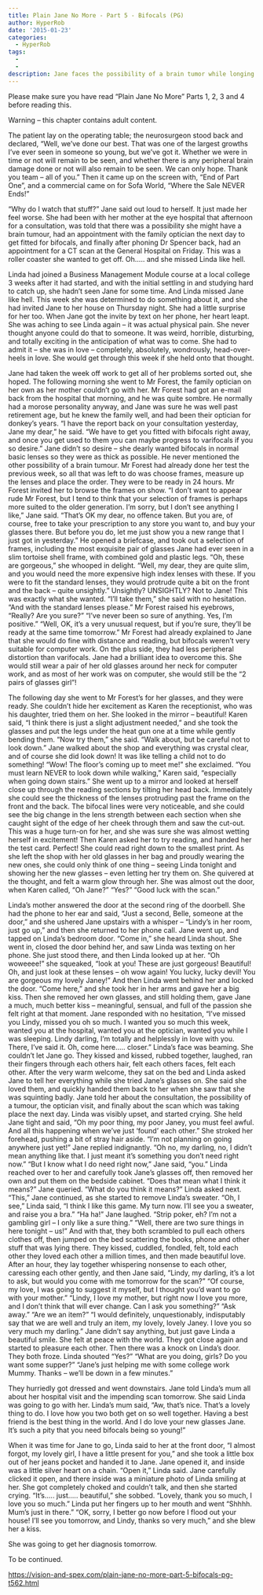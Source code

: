 ```yaml
---
title: Plain Jane No More - Part 5 - Bifocals (PG)
author: HyperRob
date: '2015-01-23'
categories:
  - HyperRob
tags:
  - 
  - 
description: Jane faces the possibility of a brain tumor while longing to reunite with her love, Linda.
---
```

Please make sure you have read “Plain Jane No More” Parts 1, 2, 3 and 4 before reading this.

Warning – this chapter contains adult content.


The patient lay on the operating table; the neurosurgeon stood back and declared, “Well, we’ve done our best. That was one of the largest growths I’ve ever seen in someone so young, but we’ve got it. Whether we were in time or not will remain to be seen, and whether there is any peripheral brain damage done or not will also remain to be seen. We can only hope. Thank you team – all of you.” Then it came up on the screen with, “End of Part One”, and a commercial came on for Sofa World, “Where the Sale NEVER Ends!”

“Why do I watch that stuff?” Jane said out loud to herself. It just made her feel worse. She had been with her mother at the eye hospital that afternoon for a consultation, was told that there was a possibility she might have a brain tumour, had an appointment with the family optician the next day to get fitted for bifocals, and finally after phoning Dr Spencer back, had an appointment for a CT scan at the General Hospital on Friday. This was a roller coaster she wanted to get off. Oh….. and she missed Linda like hell.

Linda had joined a Business Management Module course at a local college 3 weeks after it had started, and with the initial settling in and studying hard to catch up, she hadn’t seen Jane for some time. And Linda missed Jane like hell. This week she was determined to do something about it, and she had invited Jane to her house on Thursday night. She had a little surprise for her too. When Jane got the invite by text on her phone, her heart leapt. She was aching to see Linda again – it was actual physical pain. She never thought anyone could do that to someone. It was weird, horrible, disturbing, and totally exciting in the anticipation of what was to come. She had to admit it – she was in love – completely, absolutely, wondrously, head-over-heels in love. She would get through this week if she held onto that thought.

Jane had taken the week off work to get all of her problems sorted out, she hoped. The following morning she went to Mr Forest, the family optician on her own as her mother couldn’t go with her. Mr Forest had got an e-mail back from the hospital that morning, and he was quite sombre. He normally had a morose personality anyway, and Jane was sure he was well past retirement age, but he knew the family well, and had been their optician for donkey’s years. “I have the report back on your consultation yesterday, Jane my dear,” he said. “We have to get you fitted with bifocals right away, and once you get used to them you can maybe progress to varifocals if you so desire.” Jane didn’t so desire – she dearly wanted bifocals in normal basic lenses so they were as thick as possible. He never mentioned the other possibility of a brain tumour. Mr Forest had already done her test the previous week, so all that was left to do was choose frames, measure up the lenses and place the order. They were to be ready in 24 hours. Mr Forest invited her to browse the frames on show.
“I don’t want to appear rude Mr Forest, but I tend to think that your selection of frames is perhaps more suited to the older generation. I’m sorry, but I don’t see anything I like,” Jane said.
“That’s OK my dear, no offence taken. But you are, of course, free to take your prescription to any store you want to, and buy your glasses there. But before you do, let me just show you a new range that I just got in yesterday.”
He opened a briefcase, and took out a selection of frames, including the most exquisite pair of glasses Jane had ever seen in a slim tortoise shell frame, with combined gold and plastic legs. “Oh, these are gorgeous,” she whooped in delight.
“Well, my dear, they are quite slim, and you would need the more expensive high index lenses with these. If you were to fit the standard lenses, they would protrude quite a bit on the front and the back – quite unsightly.”
Unsightly? UNSIGHTLY? Not to Jane! This was exactly what she wanted.
“I’ll take them,” she said with no hesitation. “And with the standard lenses please.”
Mr Forest raised his eyebrows, “Really? Are you sure?”
“I’ve never been so sure of anything. Yes, I’m positive.”
“Well, OK, it’s a very unusual request, but if you’re sure, they’ll be ready at the same time tomorrow.”
Mr Forest had already explained to Jane that she would do fine with distance and reading, but bifocals weren’t very suitable for computer work. On the plus side, they had less peripheral distortion than varifocals. Jane had a brilliant idea to overcome this. She would still wear a pair of her old glasses around her neck for computer work, and as most of her work was on computer, she would still be the “2 pairs of glasses girl”!

The following day she went to Mr Forest’s for her glasses, and they were ready. She couldn’t hide her excitement as Karen the receptionist, who was his daughter, tried them on her. She looked in the mirror – beautiful! Karen said, “I think there is just a slight adjustment needed,” and she took the glasses and put the legs under the heat gun one at a time while gently bending them. “Now try them,” she said. “Walk about, but be careful not to look down.”
Jane walked about the shop and everything was crystal clear, and of course she did look down! It was like telling a child not to do something! “Wow! The floor’s coming up to meet me!” she exclaimed.
“You must learn NEVER to look down while walking,” Karen said, “especially when going down stairs.”
She went up to a mirror and looked at herself close up through the reading sections by tilting her head back. Immediately she could see the thickness of the lenses protruding past the frame on the front and the back. The bifocal lines were very noticeable, and she could see the big change in the lens strength between each section when she caught sight of the edge of her cheek through them and saw the cut-out. This was a huge turn-on for her, and she was sure she was almost wetting herself in excitement! Then Karen asked her to try reading, and handed her the test card. Perfect! She could read right down to the smallest print. As she left the shop with her old glasses in her bag and proudly wearing the new ones, she could only think of one thing – seeing Linda tonight and showing her the new glasses – even letting her try them on. She quivered at the thought, and felt a warm glow through her. She was almost out the door, when Karen called, “Oh Jane?”
“Yes?”
“Good luck with the scan.”

Linda’s mother answered the door at the second ring of the doorbell. She had the phone to her ear and said, “Just a second, Belle, someone at the door,” and she ushered Jane upstairs with a whisper – “Lindy’s in her room, just go up,” and then she returned to her phone call. Jane went up, and tapped on Linda’s bedroom door. “Come in,” she heard Linda shout. She went in, closed the door behind her, and saw Linda was texting on her phone. She just stood there, and then Linda looked up at her. “Oh woweeee!” she squeaked, “look at you! These are just gorgeous! Beautiful! Oh, and just look at these lenses – oh wow again! You lucky, lucky devil! You are gorgeous my lovely Janey!” And then Linda went behind her and locked the door. “Come here,” and she took her in her arms and gave her a big kiss. Then she removed her own glasses, and still holding them, gave Jane a much, much better kiss – meaningful, sensual, and full of the passion she felt right at that moment. Jane responded with no hesitation, “I’ve missed you Lindy, missed you oh so much. I wanted you so much this week, wanted you at the hospital, wanted you at the optician, wanted you while I was sleeping. Lindy darling, I’m totally and helplessly in love with you. There, I’ve said it. Oh, come here….. closer.”
Linda’s face was beaming. She couldn’t let Jane go. They kissed and kissed, rubbed together, laughed, ran their fingers through each others hair, felt each others faces, felt each other. After the very warm welcome, they sat on the bed and Linda asked Jane to tell her everything while she tried Jane’s glasses on. She said she loved them, and quickly handed them back to her when she saw that she was squinting badly. Jane told her about the consultation, the possibility of a tumour, the optician visit, and finally about the scan which was taking place the next day. Linda was visibly upset, and started crying. She held Jane tight and said, “Oh my poor thing, my poor Janey, you must feel awful. And all this happening when we’ve just ‘found’ each other.” She stroked her forehead, pushing a bit of stray hair aside.
“I’m not planning on going anywhere just yet!” Jane replied indignantly.
“Oh no, my darling, no, I didn’t mean anything like that. I just meant it’s something you don’t need right now.”
“But I know what I do need right now,” Jane said, “you.” Linda reached over to her and carefully took Jane’s glasses off, then removed her own and put them on the bedside cabinet.
“Does that mean what I think it means?” Jane queried.
“What do you think it means?” Linda asked next.
“This,” Jane continued, as she started to remove Linda’s sweater.
“Oh, I see,” Linda said, “I think I like this game. My turn now. I’ll see you a sweater, and raise you a bra.”
“Ha ha!” Jane laughed. “Strip poker, eh? I’m not a gambling girl – I only like a sure thing.”
“Well, there are two sure things in here tonight – us!” And with that, they both scrambled to pull each others clothes off, then jumped on the bed scattering the books, phone and other stuff that was lying there. They kissed, cuddled, fondled, felt, told each other they loved each other a million times, and then made beautiful love. After an hour, they lay together whispering nonsense to each other, caressing each other gently, and then Jane said, “Lindy, my darling, it’s a lot to ask, but would you come with me tomorrow for the scan?”
“Of course, my love, I was going to suggest it myself, but I thought you’d want to go with your mother.”
“Lindy, I love my mother, but right now I love you more, and I don’t think that will ever change. Can I ask you something?”
“Ask away.”
“Are we an item?”
“I would definitely, unquestionably, indisputably say that we are well and truly an item, my lovely, lovely Janey. I love you so very much my darling.”
Jane didn’t say anything, but just gave Linda a beautiful smile. She felt at peace with the world. They got close again and started to pleasure each other. Then there was a knock on Linda’s door. They both froze. Linda shouted “Yes?”
“What are you doing, girls? Do you want some supper?”
“Jane’s just helping me with some college work Mummy. Thanks – we’ll be down in a few minutes.”

They hurriedly got dressed and went downstairs. Jane told Linda’s mum all about her hospital visit and the impending scan tomorrow. She said Linda was going to go with her. Linda’s mum said, “Aw, that’s nice. That’s a lovely thing to do. I love how you two both get on so well together. Having a best friend is the best thing in the world. And I do love your new glasses Jane. It’s such a pity that you need bifocals being so young!”

When it was time for Jane to go, Linda said to her at the front door, “I almost forgot, my lovely girl, I have a little present for you,” and she took a little box out of her jeans pocket and handed it to Jane. Jane opened it, and inside was a little silver heart on a chain.
“Open it,” Linda said.
Jane carefully clicked it open, and there inside was a miniature photo of Linda smiling at her. She got completely choked and couldn’t talk, and then she started crying. “It’s….. just….. beautiful,” she sobbed. “Lovely, thank you so much, I love you so much.”
Linda put her fingers up to her mouth and went “Shhhh. Mum’s just in there.”
“OK, sorry, I better go now before I flood out your house! I’ll see you tomorrow, and Lindy, thanks so very much,” and she blew her a kiss.

She was going to get her diagnosis tomorrow.

To be continued.

https://vision-and-spex.com/plain-jane-no-more-part-5-bifocals-pg-t562.html